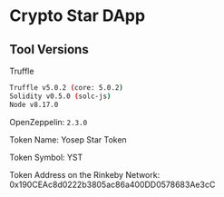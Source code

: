 # Crypto Star DApp

## Tool Versions
Truffle
```bash
Truffle v5.0.2 (core: 5.0.2)
Solidity v0.5.0 (solc-js)
Node v8.17.0
``` 
OpenZeppelin: `2.3.0`

Token Name: Yosep Star Token

Token Symbol: YST

Token Address on the Rinkeby Network: 0x190CEAc8d0222b3805ac86a400DD0578683Ae3cC
